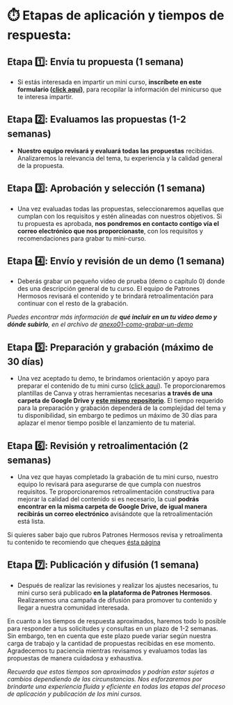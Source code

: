 # ⏱️ Etapas de aplicación y tiempos de respuesta:

## Etapa 1️⃣: Envía tu propuesta (1 semana)

- Si estás interesada en impartir un mini curso, **inscríbete en este formulario ([click aquí](https://forms.gle/gJjRF6RKaHfBMBS68))**, para recopilar la información del minicurso que te interesa impartir.

## Etapa 2️⃣: Evaluamos las propuestas (1-2 semanas)

- **Nuestro equipo revisará y evaluará todas las propuestas** recibidas. Analizaremos la relevancia del tema, tu experiencia y la calidad general de la propuesta.

## Etapa 3️⃣: Aprobación y selección (1 semana)

- Una vez evaluadas todas las propuestas, seleccionaremos aquellas que cumplan con los requisitos y estén alineadas con nuestros objetivos. Si tu propuesta es aprobada, **nos pondremos en contacto contigo vía el correo electrónico que nos proporcionaste**, con los requisitos y recomendaciones para grabar tu mini-curso.

## Etapa 4️⃣: Envío y revisión de un demo (1 semana)

- Deberás grabar un pequeño video de prueba (demo o capítulo 0) donde des una descripción general de tu curso. El equipo de Patrones Hermosos revisará el contenido y te brindará retroalimentación para continuar con el resto de la grabación.
  
*Puedes encontrar más información de **qué incluir en un tu video demo y dónde subirlo**, en el archivo de [anexo01-como-grabar-un-demo](https://github.com/patroneshermosos-oficial/make-a-minicourse/blob/main/General/anexo01-como-grabar-un-demo.md)*

## Etapa 5️⃣: Preparación y grabación (máximo de 30 días)

- Una vez aceptado tu demo, te brindamos orientación y apoyo para preparar el contenido de tu mini curso ([click aquí](https://github.com/patroneshermosos-oficial/make-a-minicourse/blob/main/General/anexo03-como-grabar-mini-curso.md#-gu%C3%ADa-para-grabar-videos-para-tu-mini-curso)). Te proporcionaremos plantillas de Canva y otras herramientas necesarias **a través de una carpeta de Google Drive y [este mismo repositorio](https://github.com/patroneshermosos-oficial/make-a-minicourse/blob/main/General/anexo03-como-grabar-mini-curso.md#3%EF%B8%8F%E2%83%A3-contenido-del-video)**. El tiempo requerido para la preparación y grabación dependerá de la complejidad del tema y tu disponibilidad, sin embargo te pedimos un máximo de 30 días para aplazar el menor tiempo posible el lanzamiento de tu material.

## Etapa 6️⃣: Revisión y retroalimentación (2 semanas)

- Una vez que hayas completado la grabación de tu mini curso, nuestro equipo lo revisará para asegurarse de que cumpla con nuestros requisitos. Te proporcionaremos retroalimentación constructiva para mejorar la calidad del contenido si es necesario, la cual **podrás encontrar en la misma carpeta de Google Drive, de igual manera recibirás un correo electrónico** avisándote que la retroalimentación está lista.

Si quieres saber bajo que rubros Patrones Hermosos revisa y retroalimenta tu contenido te recomiendo que cheques [ésta página](https://github.com/patroneshermosos-oficial/make-a-minicourse/blob/main/Evaluacion/01-Rubrica.md)

## Etapa 7️⃣: Publicación y difusión (1 semana)

- Después de realizar las revisiones y realizar los ajustes necesarios, tu mini curso será publicado **en la plataforma de Patrones Hermosos**. Realizaremos una campaña de difusión para promover tu contenido y llegar a nuestra comunidad interesada.

En cuanto a los tiempos de respuesta aproximados, haremos todo lo posible para responder a tus solicitudes y consultas en un plazo de 1-2 semanas. Sin embargo, ten en cuenta que este plazo puede variar según nuestra carga de trabajo y la cantidad de propuestas recibidas en ese momento. Agradecemos tu paciencia mientras revisamos y evaluamos todas las propuestas de manera cuidadosa y exhaustiva.

*Recuerda que estos tiempos son aproximados y podrían estar sujetos a cambios dependiendo de las circunstancias. Nos esforzaremos por brindarte una experiencia fluida y eficiente en todas las etapas del proceso de aplicación y publicación de los mini cursos.*
